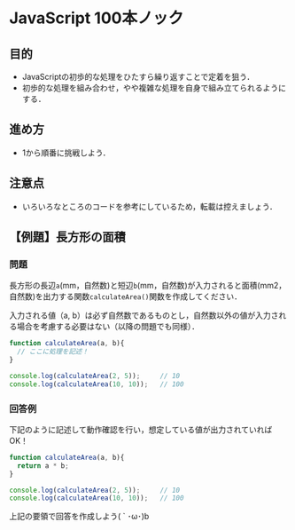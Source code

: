 # JavaScript 100本ノック

## 目的

- JavaScriptの初歩的な処理をひたすら繰り返すことで定着を狙う．
- 初歩的な処理を組み合わせ，やや複雑な処理を自身で組み立てられるようにする．

## 進め方

- 1から順番に挑戦しよう．

## 注意点

- いろいろなところのコードを参考にしているため，転載は控えましょう．

## 【例題】長方形の面積

### 問題

長方形の長辺`a`(mm，自然数)と短辺`b`(mm，自然数)が入力されると面積(mm2，自然数)を出力する関数`calculateArea()`関数を作成してください．

入力される値（a, b）は必ず自然数であるものとし，自然数以外の値が入力される場合を考慮する必要はない（以降の問題でも同様）．

```js
function calculateArea(a, b){
  // ここに処理を記述！
}

console.log(calculateArea(2, 5));     // 10
console.log(calculateArea(10, 10));   // 100
```


### 回答例

下記のように記述して動作確認を行い，想定している値が出力されていればOK！

```js
function calculateArea(a, b){
  return a * b;
}

console.log(calculateArea(2, 5));     // 10
console.log(calculateArea(10, 10));   // 100
```

上記の要領で回答を作成しよう( ` ･ω･)b

